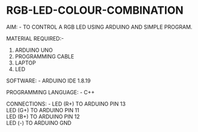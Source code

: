 # RGB-LED-COLOUR-COMBINATION

 AIM: - TO CONTROL A  RGB LED USING ARDUINO AND SIMPLE PROGRAM.
 
MATERIAL REQUIRED:-
1. ARDUINO UNO
2. PROGRAMMING CABLE
3. LAPTOP
4. LED

SOFTWARE: - ARDUINO IDE 1.8.19

PROGRAMMING LANGUAGE: - C++

CONNECTIONS: - LED (R+) TO ARDUINO PIN 13<br>
               LED (G+) TO ARDUINO PIN 11<br>
               LED (B+) TO ARDUINO PIN 12<br>
               LED (-) TO ARDUINO GND
